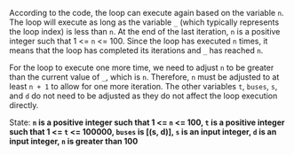 According to the code, the loop can execute again based on the variable `n`. The loop will execute as long as the variable `_` (which typically represents the loop index) is less than `n`. At the end of the last iteration, `n` is a positive integer such that 1 <= `n` <= 100. Since the loop has executed `n` times, it means that the loop has completed its iterations and `_` has reached `n`. 

For the loop to execute one more time, we need to adjust `n` to be greater than the current value of `_`, which is `n`. Therefore, `n` must be adjusted to at least `n + 1` to allow for one more iteration. The other variables `t`, `buses`, `s`, and `d` do not need to be adjusted as they do not affect the loop execution directly.

State: **`n` is a positive integer such that 1 <= `n` <= 100, `t` is a positive integer such that 1 <= `t` <= 100000, `buses` is [(s, d)], `s` is an input integer, `d` is an input integer, `n` is greater than 100**